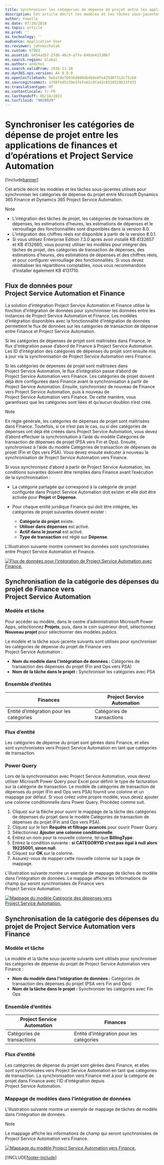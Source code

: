 ```yaml
---
title: Synchroniser les catégories de dépense de projet entre les applications de finances et d’opérations et Project Service Automation
description: Cet article décrit les modèles et les tâches sous-jacentes utilisés pour synchroniser les catégories de dépense du projet entre Microsoft Microsoft Dynamics 365 Finance et Dynamics 365 Project Service Automation.
author: Yowelle
ms.date: 07/20/2018
ms.topic: article
ms.prod: ''
ms.technology: ''
audience: Application User
ms.reviewer: johnmichalak
ms.custom: 87983
ms.assetid: b454ad57-2fd6-46c9-a77e-646de4153067
ms.search.region: Global
ms.author: andchoi
ms.search.validFrom: 2016-11-28
ms.dyn365.ops.version: AX 8.0.0
ms.openlocfilehash: 8eba7defb93bd880db4b0e8fe425d07312cf5cb9
ms.sourcegitcommit: a798fed5c59e3fefa62cdfa42c852d529b33fd35
ms.translationtype: HT
ms.contentlocale: fr-FR
ms.lasthandoff: 06/18/2022
ms.locfileid: "9028929"
---
```

# <a name="synchronize-project-expense-categories-between-finance-and-operations-and-project-service-automation"></a>Synchroniser les catégories de dépense de projet entre les applications de finances et d’opérations et Project Service Automation

[!include[banner](../includes/banner.md)]

Cet article décrit les modèles et les tâches sous-jacentes utilisés pour synchroniser les catégories de dépense du projet entre Microsoft Dynamics 365 Finance et Dynamics 365 Project Service Automation.

> [!NOTE]
> - L’intégration des tâches de projet, les catégories de transactions de dépenses, les estimations d’heures, les estimations de dépenses et le verrouillage des fonctionnalités sont disponibles dans la version 8.0.
> - L’intégration des chiffres réels est disponible à partir de la version 8.0.1.
> - Si vous utilisez Enterprise Edition 7.3.0 après avoir installé KB 4132657 et KB 4132660, vous pourrez utiliser les modèles pour intégrer des tâches de projet, des catégories de transaction de dépenses, des estimations d’heures, des estimations de dépenses et des chiffres réels, et pour configurer verrouillage des fonctionnalités. Si vous devez réinitialiser les répartitions comptables, nous vous recommandons d’installer également KB 4131710.

## <a name="data-flow-for-project-service-automation-and-finance"></a>Flux de données pour Project Service Automation et Finance

La solution d’intégration Project Service Automation et Finance utilise la fonction d’intégration de données pour synchroniser les données entre les instances de Project Service Automation et Finance. Les modèles d’intégration disponibles avec la fonctionnalité d’intégration de données permettent le flux de données sur les catégories de transaction de dépense entre Finance et Project Service Automation.

Si les catégories de dépenses de projet sont maîtrisées dans Finance, le flux d’intégration passe d’abord de Finance à Project Service Automation. Les ID d’intégration des catégories de dépenses du projet sont ensuite mis à jour via la synchronisation de Project Service Automation vers Finance.

Si les catégories de dépenses de projet sont maîtrisées dans Project Service Automation, le flux d’intégration passe d’abord de Project Service Automation vers Finance. Les catégories de projet doivent déjà être configurées dans Finance avant la synchronisation à partir de Project Service Automation. Ensuite, synchronisez de nouveau de Finance vers Project Service Automation, puis à nouveau de Project Service Automation vers Finance. De cette manière, vous garantissez que les catégories sont liées et qu’aucun doublon n’est créé.

> [!NOTE]
> En règle générale, les catégories de dépenses de projet sont maîtrisées dans Finance. Toutefois, si ce n’est pas le cas, ou si des catégories de dépenses ont déjà été créées dans Project Service Automation, vous devez d’abord effectuer la synchronisation à l’aide du modèle Catégories de transaction de dépenses de projet (PSA vers Fin et Ops). Ensuite, synchronisez à l’aide du modèle Catégories de transaction de dépenses de projet (Fin et Ops vers PSA). Vous devez ensuite exécuter à nouveau la synchronisation de Project Service Automation vers Finance.
>
> Si vous synchronisez d’abord à partir de Project Service Automation, les conditions suivantes doivent être remplies dans Finance avant l’exécution de la synchronisation :
>
> - La catégorie partagée qui correspond à la catégorie de projet configurée dans Project Service Automation doit exister et elle doit être activée pour **Projet** et **Dépense**.
> - Pour chaque entité juridique Finance qui doit être intégrée, les catégories de projet suivantes doivent exister :
>
>     - **Catégorie de projet** existe. 
>     - **Utiliser dans dépenses** est activé.
>     - **Actif dans le journal** est activé.
>     - **Type de transaction** est réglé sur **Dépense**.

L’illustration suivante montre comment les données sont synchronisées entre Project Service Automation et Finance.

[![Flux de données pour l’intégration de Project Service Automation avec Finance.](./media/ProjectExpenseCategoriesFlow.png)](./media/ProjectExpenseCategoriesFlow.png)

## <a name="project-expense-category-synchronization-from-finance-to-project-service-automation"></a>Synchronisation de la catégorie des dépenses du projet de Finance vers Project Service Automation

### <a name="template-and-task"></a>Modèle et tâche

Pour accéder au modèle, dans le centre d’administration Microsoft Power Apps, sélectionnez **Projets**, puis, dans le coin supérieur droit, sélectionnez **Nouveau projet** pour sélectionner des modèles publics.

Le modèle et la tâche sous-jacente suivants sont utilisés pour synchroniser les catégories de dépense du projet de Finance vers Project Service Automation :

- **Nom du modèle dans l’intégration de données :** Catégories de transaction des dépenses du projet (Fin and Ops vers PSA)
- **Nom de la tâche dans le projet :** Synchroniser les catégories avec PSA

### <a name="entity-set"></a>Ensemble d’entités

| Finances                           | Project Service Automation |
|-----------------------------------|----------------------------|
| Entité d’intégration pour les catégories | Catégories de transactions     |

### <a name="entity-flow"></a>Flux d’entité

Les catégories de dépense du projet sont gérées dans Finance, et elles sont synchronisées vers Project Service Automation en tant que catégories de transaction.

### <a name="power-query"></a>Power Query

Lors de la synchronisation avec Project Service Automation, vous devez utiliser Microsoft Power Query pour Excel pour définir le type de facturation sur la catégorie de transaction. Le modèle de catégories de transaction de dépenses du projet (Fin and Ops vers PSA) fournit une colonne et un mappage par défaut. Si vous créez votre propre modèle, vous devez ajouter une colonne conditionnelle dans Power Query. Procédez comme suit.

1. Cliquez sur la flèche pour ouvrir le mappage de la tâche des catégories de dépenses du projet dans le modèle Catégories de transaction de dépenses du projet (Fin and Ops vers PSA).
2. Cliquez sur le lien **Requête et filtrage avancés** pour ouvrir Power Query.
2. Sélectionnez **Ajouter une colonne conditionnelle**.
3. Entrez un nom pour la nouvelle colonne, tel que **BillingType**.
4. Entrez la condition suivante : **si CATEGORYID n’est pas égal à null alors 19235001, sinon null**.
5. Cliquez sur **OK** sur la colonne.
6. Assurez-vous de mapper cette nouvelle colonne sur la page de mappage.

L’illustration suivante montre un exemple de mappage de tâches de modèle dans l’intégration de données. Le mappage affiche les informations de champ qui seront synchronisées de Finance vers Project Service Automation.

[![Mappage du modèle Catégorie des dépenses vers Project Service Automation.](./media/ProjectExpenseCategoriesToPSAMapping.jpg)](./media/ProjectExpenseCategoriesToPSAMapping.jpg)

## <a name="project-expense-category-synchronization-from-project-service-automation-to-finance"></a>Synchronisation de la catégorie des dépenses du projet de Project Service Automation vers Finance

### <a name="template-and-task"></a>Modèle et tâche

Le modèle et la tâche sous-jacente suivants sont utilisés pour synchroniser les catégories de dépense du projet de Project Service Automation vers Finance :

- **Nom du modèle dans l’intégration de données :** Catégories de transaction des dépenses du projet (PSA vers Fin and Ops)
- **Nom de la tâche dans le projet :** Synchroniser les catégories avec Fin Ops

### <a name="entity-set"></a>Ensemble d’entités

| Project Service Automation | Finances                           |
|----------------------------|-----------------------------------|
| Catégories de transactions     | Entité d’intégration pour les catégories |

### <a name="entity-flow"></a>Flux d’entité

Les catégories de dépense du projet sont gérées dans Finance, et elles sont synchronisées vers Project Service Automation en tant que catégories de transaction. La synchronisation vers Finance met à jour la catégorie de projet dans Finance avec l’ID d’intégration depuis Project Service Automation.

### <a name="template-mapping-in-data-integration"></a>Mappage de modèles dans l’intégration de données

L’illustration suivante montre un exemple de mappage de tâches de modèle dans l’intégration de données.

> [!NOTE]
> Le mappage affiche les informations de champ qui seront synchronisées de Project Service Automation vers Finance.

[![Mappage du modèle Project Service Automation vers Finance.](./media/ProjectExpenseCategoriesToFinOpsMapping.jpg)](./media/ProjectExpenseCategoriesToFinOpsMapping.jpg)


[!INCLUDE[footer-include](../includes/footer-banner.md)]